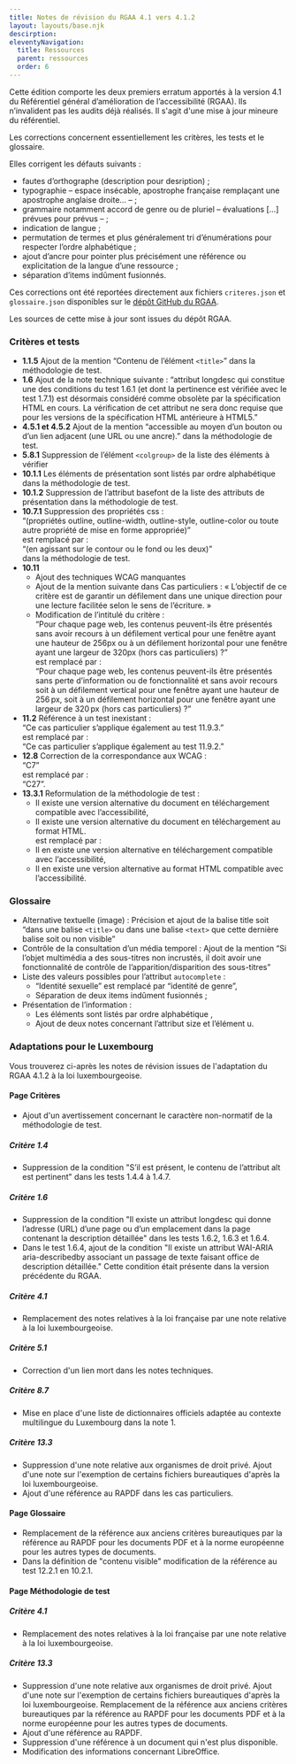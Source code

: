 ```yaml
---
title: Notes de révision du RGAA 4.1 vers 4.1.2
layout: layouts/base.njk
descirption: 
eleventyNavigation:
  title: Ressources
  parent: ressources
  order: 6
---
```


Cette édition comporte les deux premiers erratum apportés à la version 4.1 du Référentiel général d’amélioration de l’accessibilité (RGAA). Ils n’invalident pas les audits déjà réalisés. Il s'agit d'une mise à jour mineure du référentiel. 

Les corrections concernent essentiellement les critères, les tests et le glossaire.

Elles corrigent les défauts suivants :
* fautes d’orthographe (description pour desription) ;
* typographie – espace insécable, apostrophe française remplaçant une apostrophe anglaise droite… – ;
* grammaire notamment accord de genre ou de pluriel – évaluations […] prévues pour prévus – ;
* indication de langue ;
* permutation de termes et plus généralement tri d’énumérations pour respecter l’ordre alphabétique ;
* ajout d’ancre pour pointer plus précisément une référence ou explicitation de la langue d’une ressource ;
* séparation d’items indûment fusionnés.

Ces corrections ont été reportées directement aux fichiers `criteres.json` et `glossaire.json` disponibles sur le <a href="https://github.com/DISIC/accessibilite.numerique.gouv.fr/tree/main/RGAA"   rel="noreferrer noopener" title="dépôt GitHub du RGAA - nouvelle fenêtre" target="_blank">dépôt GitHub du RGAA</a>.

Les sources de cette mise à jour sont issues du dépôt RGAA.
### Critères et tests
* **1.1.5** Ajout de la mention “Contenu de l’élément `<title>`” dans la méthodologie de test.
* **1.6** Ajout de la note technique suivante :
“attribut longdesc qui constitue une des conditions du test 1.6.1 (et dont la pertinence est vérifiée avec le test 1.7.1) est désormais considéré comme obsolète par la spécification HTML en cours. La vérification de cet attribut ne sera donc requise que pour les versions de la spécification HTML antérieure à HTML5.”
* **4.5.1 et 4.5.2** Ajout de la mention “accessible au moyen d’un bouton ou d’un lien adjacent (une URL ou une ancre).” dans la méthodologie de test. 
* **5.8.1** Suppression de l’élément `<colgroup>` de la liste des éléments à vérifier
* **10.1.1** Les éléments de présentation sont listés par ordre alphabétique dans la méthodologie de test.
* **10.1.2** Suppression de l’attribut basefont de la liste des attributs de présentation dans la méthodologie de test.
* **10.7.1** Suppression des propriétés css :  
“(propriétés outline, outline-width, outline-style, outline-color ou toute autre propriété de mise en forme appropriée)”  
est remplacé par :  
“(en agissant sur le contour ou le fond ou les deux)”  
 dans la méthodologie de test. 
* **10.11**
  * Ajout des techniques WCAG manquantes
  * Ajout de la mention suivante dans Cas particuliers : « L’objectif de ce critère est de garantir un défilement dans une unique direction pour une lecture facilitée selon le sens de l’écriture. »
  * Modification de l’intitulé du critère :  
“Pour chaque page web, les contenus peuvent-ils être présentés sans avoir recours à un défilement vertical pour une fenêtre ayant une hauteur de 256px ou à un défilement horizontal pour une fenêtre ayant une largeur de 320px (hors cas particuliers) ?”  
est remplacé par :  
“Pour chaque page web, les contenus peuvent-ils être présentés sans perte d’information ou de fonctionnalité et sans avoir recours soit à un défilement vertical pour une fenêtre ayant une hauteur de 256 px, soit à un défilement horizontal pour une fenêtre ayant une largeur de 320 px (hors cas particuliers) ?”
* **11.2** Référence à un test inexistant :  
“Ce cas particulier s’applique également au test 11.9.3.”  
est remplacé par :  
“Ce cas particulier s’applique également au test 11.9.2.”
* **12.8** Correction de la correspondance aux WCAG :  
“C7”  
est remplacé par :  
“C27”.
* **13.3.1** Reformulation de la méthodologie de test :
  * Il existe une version alternative du document en téléchargement compatible avec l’accessibilité,
  * Il existe une version alternative du document en téléchargement au format HTML.  
	est remplacé par :  
  * Il en existe une version alternative en téléchargement compatible avec l’accessibilité,
  * Il en existe une version alternative au format HTML compatible avec l’accessibilité.
### Glossaire
* Alternative textuelle (image) : Précision et ajout de la balise title soit “dans une balise `<title>` ou dans une balise `<text>` que cette dernière balise soit ou non visible”
* Contrôle de la consultation d’un média temporel : Ajout de la mention “Si l’objet multimédia a des sous-titres non incrustés, il doit avoir une fonctionnalité de contrôle de l’apparition/disparition des sous-titres”
* Liste des valeurs possibles pour l’attribut `autocomplete` :
	* “Identité sexuelle” est remplacé par “identité de genre”,
	* Séparation de deux items indûment fusionnés ;
* Présentation de l’information :
	* Les éléments sont listés par ordre alphabétique ,
	* Ajout de deux notes concernant l’attribut size et l’élément u.

### Adaptations pour le Luxembourg

Vous trouverez ci-après les notes de révision issues de l'adaptation du RGAA 4.1.2 à la loi luxembourgeoise.

#### Page Critères

- Ajout d'un avertissement concernant le caractère non-normatif de la méthodologie de test.

##### Critère 1.4

- Suppression de la condition "S’il est présent, le contenu de l’attribut alt est pertinent" dans les tests 1.4.4 à 1.4.7.

##### Critère 1.6

- Suppression de la condition "Il existe un attribut longdesc qui donne l’adresse (URL) d’une page ou d’un emplacement dans la page contenant la description détaillée" dans les tests 1.6.2, 1.6.3 et 1.6.4.
- Dans le test 1.6.4, ajout de la condition "Il existe un attribut WAI-ARIA aria-describedby associant un passage de texte faisant office de description détaillée." Cette condition était présente dans la version précédente du RGAA.

##### Critère 4.1

- Remplacement des notes relatives à la loi française par une note relative à la loi luxembourgeoise.

##### Critère 5.1 

- Correction d'un lien mort dans les notes techniques.

##### Critère 8.7

- Mise en place d'une liste de dictionnaires officiels adaptée au contexte multilingue du Luxembourg dans la note 1.

##### Critère 13.3

- Suppression d'une note relative aux organismes de droit privé. Ajout d'une note sur l'exemption de certains fichiers bureautiques d'après la loi luxembourgeoise. 
- Ajout d'une référence au RAPDF dans les cas particuliers.

#### Page Glossaire

- Remplacement de la référence aux anciens critères bureautiques par la référence au RAPDF pour les documents PDF et à la norme européenne pour les autres types de documents.
- Dans la définition de "contenu visible" modification de la référence au test 12.2.1 en 10.2.1.

#### Page Méthodologie de test

##### Critère 4.1

- Remplacement des notes relatives à la loi française par une note relative à la loi luxembourgeoise.

##### Critère 13.3

- Suppression d'une note relative aux organismes de droit privé. Ajout d'une note sur l'exemption de certains fichiers bureautiques d'après la loi luxembourgeoise. Remplacement de la référence aux anciens critères bureautiques par la référence au RAPDF pour les documents PDF et à la norme européenne pour les autres types de documents.
- Ajout d'une référence au RAPDF.
- Suppression d'une référence à un document qui n'est plus disponible.
- Modification des informations concernant LibreOffice.